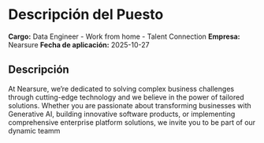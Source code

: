 # Descripción del Puesto

**Cargo:** Data Engineer - Work from home - Talent Connection
**Empresa:** Nearsure
**Fecha de aplicación:** 2025-10-27

## Descripción

At Nearsure, we’re dedicated to solving complex business challenges through cutting-edge technology and we believe in the power of tailored solutions. Whether you are passionate about transforming businesses with Generative AI, building innovative software products, or implementing comprehensive enterprise platform solutions, we invite you to be part of our dynamic teamm

